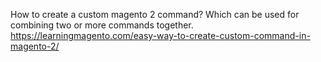 How to create a custom magento 2 command? Which can be used for combining two or more commands together. https://learningmagento.com/easy-way-to-create-custom-command-in-magento-2/
